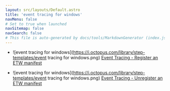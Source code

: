 ```yaml
---
layout: src/layouts/Default.astro
title: 'event tracing for windows'
navMenu: false
# Set to true when launched
navSitemap: false
navSearch: false
# This file is auto-generated by docs/tools/MarkdownGenerator (index.js)
---
```


<ul>

<li>

![event tracing for windows](https://i.octopus.com/library/step-templates/event tracing for windows.png) [Event Tracing - Register an ETW manifest](/integrations/event-tracing-for-windows/event-tracing-register-an-etw-manifest)

</li>
        
<li>

![event tracing for windows](https://i.octopus.com/library/step-templates/event tracing for windows.png) [Event Tracing - Unregister an ETW manifest](/integrations/event-tracing-for-windows/event-tracing-unregister-an-etw-manifest)

</li>
        
</ul>
